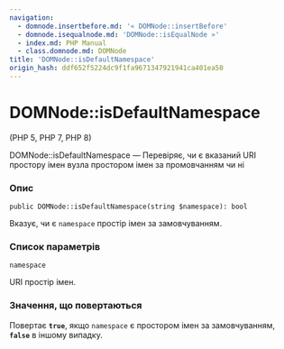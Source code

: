 ```yaml
---
navigation:
  - domnode.insertbefore.md: '« DOMNode::insertBefore'
  - domnode.isequalnode.md: 'DOMNode::isEqualNode »'
  - index.md: PHP Manual
  - class.domnode.md: DOMNode
title: 'DOMNode::isDefaultNamespace'
origin_hash: ddf652f5224dc9f1fa9671347921941ca401ea50
---
```

# DOMNode::isDefaultNamespace

(PHP 5, PHP 7, PHP 8)

DOMNode::isDefaultNamespace — Перевіряє, чи є вказаний URI простору імен вузла простором імен за промовчанням чи ні

### Опис

```methodsynopsis
public DOMNode::isDefaultNamespace(string $namespace): bool
```

Вказує, чи є `namespace` простір імен за замовчуванням.

### Список параметрів

`namespace`

URI простір імен.

### Значення, що повертаються

Повертає **`true`**, якщо `namespace` є простором імен за замовчуванням, **`false`** в іншому випадку.
